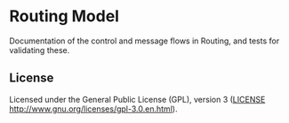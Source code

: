 # Routing Model

Documentation of the control and message flows in Routing, and tests for validating these.

## License

Licensed under the General Public License (GPL), version 3 ([LICENSE](LICENSE) http://www.gnu.org/licenses/gpl-3.0.en.html).
